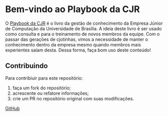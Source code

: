 # Bem-vindo ao Playbook da CJR

O [Playbook da CJR](https://cjr.gitbook.io/playbook/) é o livro da gestão de conhecimento da Empresa Júnior de Computação da Universidade de Brasília. A ideia deste livro é ser usado como consulta e para o treinamento de novos membros da equipe. Com o passar das gerações de cjotinhas, vimos a necessidade de manter o conhecimento dentro da empresa mesmo quando membros mais experientes saíam desta. Dessa forma, faça bom uso deste conteúdo!
  
## Contribuindo

Para contribiuir para este repositório:

1. faça um fork do repositório;
2. acrescente ou refatore informações;
3. crie um PR no repositório original com suas modificações.

[GitHub](https://github.com/unbcjr/playbook)

